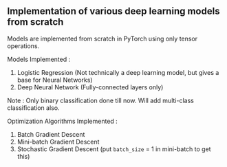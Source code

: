 ## Implementation of various deep learning models from scratch
Models are implemented from scratch in PyTorch using only tensor operations.

Models Implemented : 
1. Logistic Regression (Not technically a deep learning model, but gives a base for Neural Networks)
2. Deep Neural Network (Fully-connected layers only)

Note : Only binary classification done till now. Will add multi-class classification also.

Optimization Algorithms Implemented : 
1. Batch Gradient Descent
2. Mini-batch Gradient Descent
3. Stochastic Gradient Descent (put `batch_size` = 1 in mini-batch to get this)
